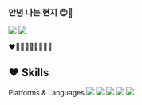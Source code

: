 ### 안녕 나는 현지 😊💛

<img src="https://img.shields.io/badge/Blog-EA4AAA?style=flat-square&logo=githubsponsors&logoColor=white"/>
<img src="https://img.shields.io/badge/Android-3DDC84?style=flat-square&logo=githubsponsors&logoColor=white"/>


❤️🧡💛💚💙💜🤎🖤🤍

## ❤️ Skills
Platforms & Languages
<img src="https://img.shields.io/badge/HTML5-E34F26?style=flat-square&logo=HTML5&logoColor=white"/>
<img src="https://img.shields.io/badge/CSS3-1572B6?style=flat-square&logo=CSS3&logoColor=white"/>
<img src="https://img.shields.io/badge/JavaScript-E7DF1E?style=flat-square&logo=JavaScript&logoColor=white"/>
<img src="https://img.shields.io/badge/JavaScript-E7DF1E?style=flat-square&logo=JavaScript&logoColor=white"/>
<img src="https://img.shields.io/badge/java-007396?style=for-the-badge&logo=java&logoColor=white"> 
